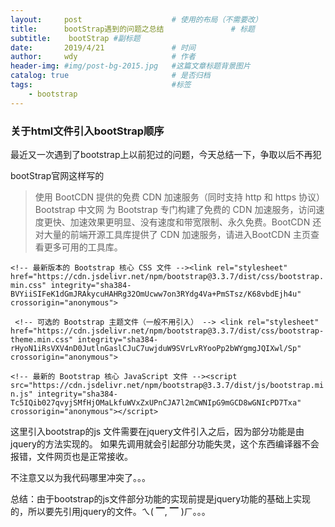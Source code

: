 ```yaml
---
layout:     post   				    # 使用的布局（不需要改）
title:      bootStrap遇到的问题之总结 				# 标题
subtitle:    bootStrap #副标题
date:       2019/4/21 				# 时间
author:     wdy						# 作者
header-img: #img/post-bg-2015.jpg 	#这篇文章标题背景图片
catalog: true 						# 是否归档
tags:								#标签
    - bootstrap
---
```

<h3>关于html文件引入bootStrap顺序</h3>

最近又一次遇到了bootstrap上以前犯过的问题，今天总结一下，争取以后不再犯

bootStrap官网这样写的
>使用 BootCDN 提供的免费 CDN 加速服务（同时支持 http 和 https 协议）
  Bootstrap 中文网 为 Bootstrap 专门构建了免费的 CDN 加速服务，访问速度更快、加速效果更明显、没有速度和带宽限制、永久免费。BootCDN 还对大量的前端开源工具库提供了 CDN 加速服务，请进入BootCDN 主页查看更多可用的工具库。
  
 ``<!-- 最新版本的 Bootstrap 核心 CSS 文件 --><link rel="stylesheet" href="https://cdn.jsdelivr.net/npm/bootstrap@3.3.7/dist/css/bootstrap.min.css" integrity="sha384-BVYiiSIFeK1dGmJRAkycuHAHRg32OmUcww7on3RYdg4Va+PmSTsz/K68vbdEjh4u" crossorigin="anonymous">``
 
 `` <!-- 可选的 Bootstrap 主题文件（一般不用引入） --> <link rel="stylesheet" href="https://cdn.jsdelivr.net/npm/bootstrap@3.3.7/dist/css/bootstrap-theme.min.css" integrity="sha384-rHyoN1iRsVXV4nD0JutlnGaslCJuC7uwjduW9SVrLvRYooPp2bWYgmgJQIXwl/Sp" crossorigin="anonymous">``
 
``<!-- 最新的 Bootstrap 核心 JavaScript 文件 --><script src="https://cdn.jsdelivr.net/npm/bootstrap@3.3.7/dist/js/bootstrap.min.js" integrity="sha384-Tc5IQib027qvyjSMfHjOMaLkfuWVxZxUPnCJA7l2mCWNIpG9mGCD8wGNIcPD7Txa" crossorigin="anonymous"></script>``



这里引入bootstrap的js 文件需要在jquery文件引入之后，因为部分功能是由jquery的方法实现的。
如果先调用就会引起部分功能失灵，这个东西编译器不会报错，文件网页也是正常接收。

不注意又以为我代码哪里冲突了。。。

总结：由于bootstrap的js文件部分功能的实现前提是jquery功能的基础上实现的，所以要先引用jquery的文件。ㄟ( ▔, ▔ )ㄏ。。。